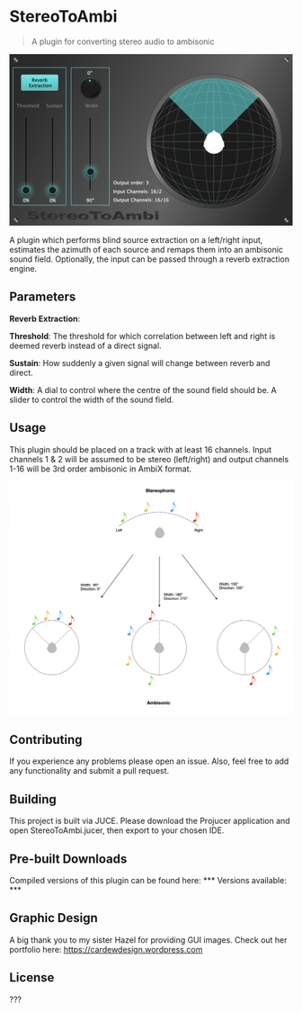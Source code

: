 # StereoToAmbi

> A plugin for converting stereo audio to ambisonic

![StereoToAmbi Plugin](https://github.com/HaydonCardew/StereoToAmbi/blob/master/Images/ScreenShot.png?raw=true "StereoToAmbi running inside Reaper")

A plugin which performs blind source extraction on a left/right input, estimates the azimuth of each source and remaps them into an ambisonic sound field. Optionally, the input can be passed through a reverb extraction engine.



## Parameters
**Reverb Extraction**:

**Threshold**: The threshold for which correlation between left and right is deemed reverb instead of a direct signal.

**Sustain**: How suddenly a given signal will change between reverb and direct.

**Width**: A dial to control where the centre of the sound field should be. A slider to control the width of the sound field.

## Usage
This plugin should be placed on a track with at least 16 channels. Input channels 1 & 2 will be assumed to be stereo (left/right) and output channels 1-16 will be 3rd order ambisonic in AmbiX format.

![Sound SOurce Distribution](https://github.com/HaydonCardew/StereoToAmbi/blob/master/Images/Width_Direction_Example.png?raw=true "How Sound Sources Are Distributed")

## Contributing
If you experience any problems please open an issue. Also, feel free to add any functionality and submit a pull request.

## Building
This project is built via JUCE. Please download the Projucer application and open StereoToAmbi.jucer, then export to your chosen IDE.

## Pre-built Downloads
Compiled versions of this plugin can be found here: ***
Versions available: ***

## Graphic Design
A big thank you to my sister Hazel for providing GUI images. Check out her portfolio here: https://cardewdesign.wordpress.com

## License

???

